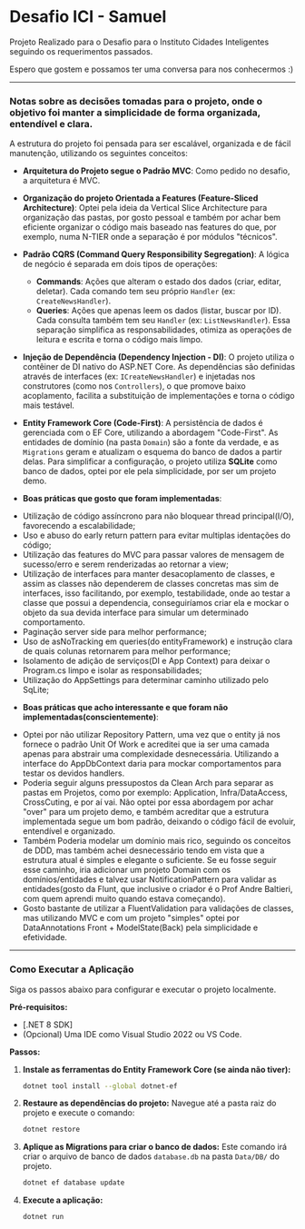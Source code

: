 # Desafio ICI - Samuel

Projeto Realizado para o Desafio para o Instituto Cidades Inteligentes seguindo os requerimentos passados.

Espero que gostem e possamos ter uma conversa para nos conhecermos :)

---

### Notas sobre as decisões tomadas para o projeto, onde o objetivo foi manter a simplicidade de forma organizada, entendível e clara.

A estrutura do projeto foi pensada para ser escalável, organizada e de fácil manutenção, utilizando os seguintes conceitos:

*   **Arquitetura do Projeto segue o Padrão MVC**: Como pedido no desafio, a arquitetura é MVC.

*   **Organização do projeto Orientada a Features (Feature-Sliced Architecture)**: Optei pela ideia da Vertical Slice Architecture para organização das pastas, por gosto pessoal e também por achar bem eficiente organizar o código mais baseado nas features do que, por exemplo, numa N-TIER onde a separação é por módulos "técnicos".

*   **Padrão CQRS (Command Query Responsibility Segregation)**: A lógica de negócio é separada em dois tipos de operações:
    *   **Commands**: Ações que alteram o estado dos dados (criar, editar, deletar). Cada comando tem seu próprio `Handler` (ex: `CreateNewsHandler`).
    *   **Queries**: Ações que apenas leem os dados (listar, buscar por ID). Cada consulta também tem seu `Handler` (ex: `ListNewsHandler`).
    Essa separação simplifica as responsabilidades, otimiza as operações de leitura e escrita e torna o código mais limpo.

*   **Injeção de Dependência (Dependency Injection - DI)**: O projeto utiliza o contêiner de DI nativo do ASP.NET Core. As dependências são definidas através de interfaces (ex: `ICreateNewsHandler`) e injetadas nos construtores (como nos `Controllers`), o que promove baixo acoplamento, facilita a substituição de implementações e torna o código mais testável.

*   **Entity Framework Core (Code-First)**: A persistência de dados é gerenciada com o EF Core, utilizando a abordagem "Code-First". As entidades de domínio (na pasta `Domain`) são a fonte da verdade, e as `Migrations` geram e atualizam o esquema do banco de dados a partir delas. Para simplificar a configuração, o projeto utiliza **SQLite** como banco de dados, optei por ele pela simplicidade, por ser um projeto demo.

*   **Boas práticas que gosto que foram implementadas**:
 - Utilização de código assíncrono para não bloquear thread principal(I/O), favorecendo a escalabilidade;
 - Uso e abuso do early return pattern para evitar multiplas identações do código;
 - Utilização das features do MVC para passar valores de mensagem de sucesso/erro e serem renderizadas ao retornar a view;
 - Utilização de interfaces para manter desacoplamento de classes, e assim as classes não dependerem de classes concretas mas sim de interfaces, isso facilitando, por exemplo, testabilidade, onde ao testar a classe que possui a dependencia, conseguiríamos criar ela e mockar o objeto da sua devida interface para simular um determinado comportamento.
 - Paginação server side para melhor performance;
 - Uso de asNoTracking em queries(do entityFramework) e instrução clara de quais colunas retornarem para melhor performance;
 - Isolamento de adição de serviços(DI e App Context) para deixar o Program.cs limpo e isolar as responsabilidades;
 - Utilização do AppSettings para determinar caminho utilizado pelo SqLite;

*   **Boas práticas que acho interessante e que foram não implementadas(conscientemente)**:
- Optei por não utilizar Repository Pattern, uma vez que o entity já nos fornece o padrão Unit Of Work e acreditei que ia ser uma camada apenas para abstrair uma complexidade desnecessária. Utilizando a interface do AppDbContext daria para mockar comportamentos para testar os devidos handlers.
 - Poderia seguir alguns pressupostos da Clean Arch para separar as pastas em Projetos, como por exemplo: Application, Infra/DataAccess, CrossCuting, e por aí vai. Não optei por essa abordagem por achar "over" para um projeto demo, e também acreditar que a estrutura implementada segue um bom padrão, deixando o código fácil de evoluir, entendível e organizado.
 - Também Poderia modelar um domínio mais rico, seguindo os conceitos de DDD, mas também achei desnecessário tendo em vista que a estrutura atual é simples e elegante o suficiente. Se eu fosse seguir esse caminho, iria adicionar um projeto Domain com os domínios/entidades e talvez usar NotificationPattern para validar as entidades(gosto da Flunt, que inclusive o criador é o Prof Andre Baltieri, com quem aprendi muito quando estava começando).
 - Gosto bastante de utilizar a FluentValidation para validações de classes, mas utilizando MVC e com um projeto "simples" optei por DataAnnotations Front + ModelState(Back) pela simplicidade e efetividade.

---

### Como Executar a Aplicação

Siga os passos abaixo para configurar e executar o projeto localmente.

**Pré-requisitos:**
*   [.NET 8 SDK]
*   (Opcional) Uma IDE como Visual Studio 2022 ou VS Code.

**Passos:**

1.  **Instale as ferramentas do Entity Framework Core (se ainda não tiver):**
    ```sh
    dotnet tool install --global dotnet-ef
    ```

3.  **Restaure as dependências do projeto:**
    Navegue até a pasta raiz do projeto e execute o comando:
    ```sh
    dotnet restore
    ```

4.  **Aplique as Migrations para criar o banco de dados:**
    Este comando irá criar o arquivo de banco de dados `database.db` na pasta `Data/DB/` do projeto.
    ```sh
    dotnet ef database update
    ```

5.  **Execute a aplicação:**
    ```sh
    dotnet run
    ```
